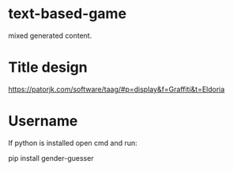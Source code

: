 # text-based-game
mixed generated content.

# Title design
https://patorjk.com/software/taag/#p=display&f=Graffiti&t=Eldoria

# Username
If python is installed 
open cmd and run:

pip install gender-guesser
